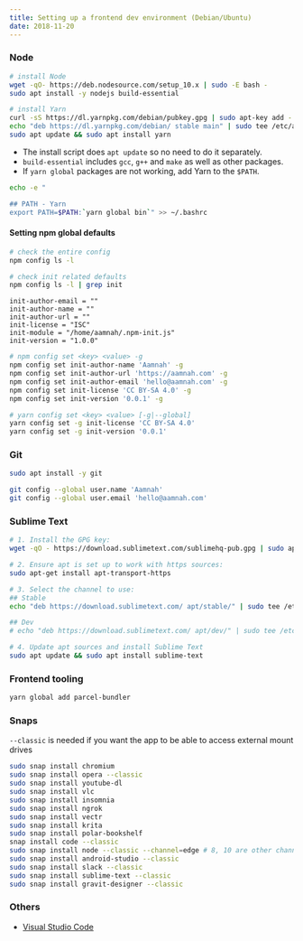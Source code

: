 ```yaml
---
title: Setting up a frontend dev environment (Debian/Ubuntu)
date: 2018-11-20
---
```


### Node

```bash
# install Node
wget -qO- https://deb.nodesource.com/setup_10.x | sudo -E bash -
sudo apt install -y nodejs build-essential

# install Yarn
curl -sS https://dl.yarnpkg.com/debian/pubkey.gpg | sudo apt-key add -
echo "deb https://dl.yarnpkg.com/debian/ stable main" | sudo tee /etc/apt/sources.list.d/yarn.list
sudo apt update && sudo apt install yarn
```

- The install script does `apt update` so no need to do it separately.
- `build-essential` includes `gcc`, `g++` and `make` as well as other packages.
- If `yarn global` packages are not working, add Yarn to the `$PATH`.

```bash
echo -e "

## PATH - Yarn
export PATH=$PATH:`yarn global bin`" >> ~/.bashrc
```

#### Setting npm global defaults

```bash
# check the entire config
npm config ls -l

# check init related defaults
npm config ls -l | grep init
```

```
init-author-email = ""
init-author-name = ""
init-author-url = ""
init-license = "ISC"
init-module = "/home/aamnah/.npm-init.js"
init-version = "1.0.0"
```

```bash
# npm config set <key> <value> -g
npm config set init-author-name 'Aamnah' -g
npm config set init-author-url 'https://aamnah.com' -g
npm config set init-author-email 'hello@aamnah.com' -g
npm config set init-license 'CC BY-SA 4.0' -g
npm config set init-version '0.0.1' -g

# yarn config set <key> <value> [-g|--global]
yarn config set -g init-license 'CC BY-SA 4.0'
yarn config set -g init-version '0.0.1'
```

### Git

```bash
sudo apt install -y git

git config --global user.name 'Aamnah'
git config --global user.email 'hello@aamnah.com'
```

### Sublime Text

```bash
# 1. Install the GPG key:
wget -qO - https://download.sublimetext.com/sublimehq-pub.gpg | sudo apt-key add -

# 2. Ensure apt is set up to work with https sources:
sudo apt-get install apt-transport-https

# 3. Select the channel to use:
## Stable
echo "deb https://download.sublimetext.com/ apt/stable/" | sudo tee /etc/apt/sources.list.d/sublime-text.list

## Dev
# echo "deb https://download.sublimetext.com/ apt/dev/" | sudo tee /etc/apt/sources.list.d/sublime-text.list

# 4. Update apt sources and install Sublime Text
sudo apt update && sudo apt install sublime-text
```

### Frontend tooling

```bash
yarn global add parcel-bundler
```

### Snaps

`--classic` is needed if you want the app to be able to access external mount drives

```bash
sudo snap install chromium
sudo snap install opera --classic
sudo snap install youtube-dl
sudo snap install vlc
sudo snap install insomnia
sudo snap install ngrok
sudo snap install vectr
sudo snap install krita
sudo snap install polar-bookshelf
snap install code --classic
sudo snap install node --classic --channel=edge # 8, 10 are other channel options
sudo snap install android-studio --classic
sudo snap install slack --classic
sudo snap install sublime-text --classic
sudo snap install gravit-designer --classic
```

### Others

- [Visual Studio Code](https://code.visualstudio.com/download)
